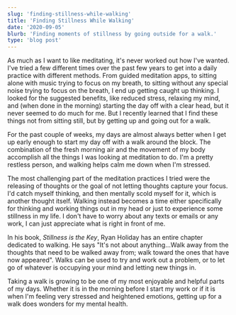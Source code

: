 ```yaml
---
slug: 'finding-stillness-while-walking'
title: 'Finding Stillness While Walking'
date: '2020-09-05'
blurb: 'Finding moments of stillness by going outside for a walk.'
type: 'blog post'
---
```


<p>
As much as I want to like meditating, it's never worked out how I've wanted. I've tried a few different times over the past few years to get into a daily practice with different methods. From guided meditation apps, to sitting alone with music trying to focus on my breath, to sitting without any special noise trying to focus on the breath, I end up getting caught up thinking. I looked for the suggested benefits, like reduced stress, relaxing my mind, and (when done in the morning) starting the day off with a clear head, but it never seemed to do much for me. But I recently learned that I find these things not from sitting still, but by getting up and going out for a walk.
</p>
<p>
For the past couple of weeks, my days are almost always better when I get up early enough to start my day off with a walk around the block. The combination of the fresh morning air and the movement of my body accomplish all the things I was looking at meditation to do. I'm a pretty restless person, and walking helps calm me down when I'm stressed.
</p>
<p>
The most challenging part of the meditation practices I tried were the releasing of thoughts or the goal of not letting thoughts capture your focus. I'd catch myself thinking, and then mentally scold myself for it, which is another thought itself. Walking instead becomes a time either specifically for thinking and working things out in my head or just to experience some stillness in my life. I don't have to worry about any texts or emails or any work, I can just appreciate what is right in front of me.
</p>
<p>
In his book, <em>Stillness is the Key</em>, Ryan Holiday has an entire chapter dedicated to walking. He says "It's not about anything...Walk away from the thoughts that need to be walked away from; walk toward the ones that have now appeared". Walks can be used to try and work out a problem, or to let go of whatever is occupying your mind and letting new things in.
</p>
<p>
Taking a walk is growing to be one of my most enjoyable and helpful parts of my days. Whether it is in the morning before I start my work or if it is when I'm feeling very stressed and heightened emotions, getting up for a walk does wonders for my mental health.
</p>
